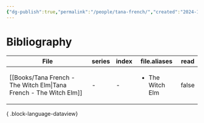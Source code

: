 ```yaml
---
{"dg-publish":true,"permalink":"/people/tana-french/","created":"2024-12-30","updated":"2024-12-30"}
---
```



# Bibliography

| File                                                                  | series | index | file.aliases                    | read  |
| --------------------------------------------------------------------- | ------ | ----- | ------------------------------- | ----- |
| [[Books/Tana French - The Witch Elm\|Tana French - The Witch Elm]] | \-     | \-    | <ul><li>The Witch Elm</li></ul> | false |

{ .block-language-dataview}

